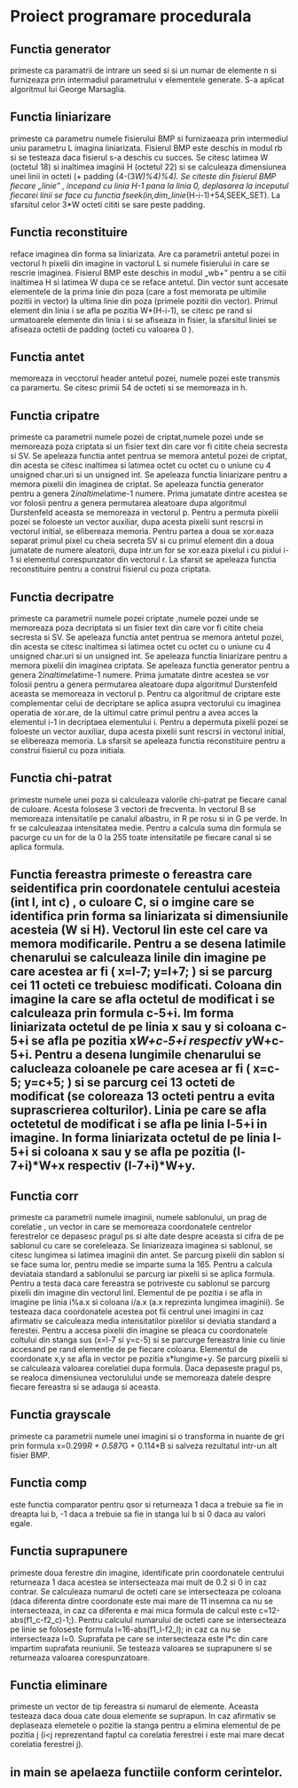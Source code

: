 # Proiect programare procedurala
## Functia generator 
primeste ca paramatrii de intrare un seed si si un numar de elemente n  si furnizeaza prin intermadiul parametrului v  elementele generate. S-a aplicat algoritmul lui George Marsaglia.
## Functia liniarizare 
primeste ca parametru numele fisierului BMP si furnizaeaza prin intermediul uniu parametru L imagina liniarizata. Fisierul BMP este deschis in modul rb si se testeaza daca fisierul s-a deschis cu succes. Se citesc latimea W (octetul 18) si inaltimea imaginii H (octetul 22) si se calculeaza dimensiunea unei linii in octeti (+ padding (4-(3*W)%4)%4). Se citeste din fisierul BMP fiecare „linie” , incepand cu linia H-1 pana la linia 0, deplasarea la inceputul fiecarei linii se face cu functia fseek(in,dim_linie*(H-i-1)+54,SEEK_SET).  La sfarsitul celor 3*W octeti cititi se sare peste padding.
## Functia reconstituire 
reface imaginea din forma sa liniarizata. Are ca parametrii antetul pozei in vectorul h pixelii din imagine in vactorul L si numele fisierului in care se rescrie imaginea. Fisierul BMP este deschis in modul „wb+” pentru a se citii inaltimea H si latimea W dupa ce se reface antetul. Din vector sunt accesate elementele de la prima linie din poza (care a fost memorata pe ultimile pozitii in vector) la ultima linie din poza (primele pozitii din vector). Primul element din linia i se afla pe pozitia W*(H-i-1), se citesc pe rand si urmatoarele elemente din linia i si se afiseaza in fisier, la sfarsitul liniei se afiseaza octetii de padding (octeti cu valoarea 0 ).
## Functia antet 
memoreaza in vecctorul header antetul pozei, numele pozei este transmis ca paramertu. Se citesc primii 54 de octeti si se memoreaza in h.
## Functia cripatre 
primeste ca parametrii numele pozei de criptat,numele pozei unde se memoreaza poza criptata si un fisier text din care vor fi citite cheia secresta si SV. Se apeleaza functia antet pentrua se memora antetul pozei de criptat, din acesta se citesc inaltimea si latimea octet cu octet cu o uniune cu 4 unsigned char.uri si un unsigned int. Se apeleaza functia liniarizare pentru a memora pixelii din imaginea de criptat. Se apeleaza functia generator  pentru a genera 2*inaltime*latime-1 numere. Prima jumatate dintre acestea se vor folosii pentru a genera permutarea aleatoare dupa algoritmul Durstenfeld aceasta se memoreaza in vectorul p. Pentru a permuta pixelii pozei se foloeste un vector auxiliar, dupa acesta pixelii sunt rescrsi in vectorul initial, se elibereaza memoria. Pentru partea a doua se xor.eaza separat primul pixel cu cheia secreta SV si cu primul element din a doua jumatate de numere aleatorii, dupa intr.un for se xor.eaza pixelul i cu pixlui i-1 si elementul corespunzator din vectorul r. La sfarsit se apeleaza functia reconstituire pentru a construi fisierul cu poza criptata.
## Functia decripatre 
primeste ca parametrii numele pozei criptate ,numele pozei unde se memoreaza poza decriptata si un fisier text din care vor fi citite cheia secresta si SV. Se apeleaza functia antet pentrua se memora antetul pozei, din acesta se citesc inaltimea si latimea octet cu octet cu o uniune cu 4 unsigned char.uri si un unsigned int. Se apeleaza functia liniarizare pentru a memora pixelii din imaginea criptata. Se apeleaza functia generator  pentru a genera 2*inaltime*latime-1 numere. Prima jumatate dintre acestea se vor folosii pentru a genera permutarea aleatoare dupa algoritmul Durstenfeld aceasta se memoreaza in vectorul p. Pentru ca algoritmul de criptare este complementar celui de decriptare se aplica asupra vectorului cu imaginea operatia de xor.are, de la ultimul catre primul pentru a avea acces la elementul i-1 in decriptaea elementului i. Pentru a depermuta pixelii pozei se foloeste un vector auxiliar, dupa acesta pixelii sunt rescrsi in vectorul initial, se elibereaza memoria. La sfarsit se apeleaza functia reconstituire pentru a construi fisierul cu poza initiala.
## Functia chi-patrat
primeste numele unei poza si calculeaza valorile chi-patrat pe fiecare canal de culoare. Acesta folosese 3 vectori de frecventa. In vectorul B se memoreaza intensitatile pe canalul albastru, in R pe rosu si in G pe verde. In fr se calculeazaa intensitatea medie. Pentru a calcula suma din formula se pacurge cu un for de la 0 la 255 toate intensitatile pe fiecare canal si se aplica formula.
## Functia fereastra primeste o fereastra care seidentifica prin coordonatele centului acesteia (int l, int c) , o culoare C, si o imgine care se identifica prin forma sa liniarizata si dimensiunile acesteia (W si H). Vectorul lin este cel care va memora modificarile. Pentru a se desena latimile chenarului se calculeaza linile din imagine pe care acestea ar fi ( x=l-7; y=l+7; ) si se parcurg cei 11 octeti ce trebuiesc modificati. Coloana din imagine la care se afla octetul de modificat i se calculeaza prin formula c-5+i. Im forma liniarizata octetul de pe linia x sau y si coloana c-5+i se afla pe pozitia x*W+c-5+i respectiv y*W+c-5+i. Pentru a desena lungimile chenarului se calucleaza coloanele pe care acesea ar fi ( x=c-5; y=c+5; ) si se parcurg cei 13 octeti de modificat (se coloreaza 13 octeti pentru a evita suprascrierea colturilor). Linia pe care se afla octetetul de modificat i se afla pe  linia l-5+i in imagine. In forma liniarizata octetul de pe linia l-5+i si coloana x sau y se afla pe pozitia (l-7+i)*W+x respectiv (l-7+i)*W+y.
## Functia corr 
primeste ca parametrii numele imaginii, numele sablonului, un prag de corelatie , un vector in care se memoreaza coordonatele centrelor ferestrelor ce depasesc pragul ps si alte date despre aceasta si cifra de pe sablonul cu care se coreleleaza. Se liniarizeaza imaginea si sablonul, se citesc lungimea si latimea imaginii din antet. Se parcurg pixelii din sablon si se face suma lor, pentru medie se imparte suma la 165. Pentru a calcula deviataia standard a sablonului se parcurg iar pixelii si se aplica formula. Pentru a testa daca care fereastra se potriveste cu sablonul se parcurg pixelii din imagine din vectorul linI. Elementul de pe pozitia i se afla in imagine pe linia i%a.x si coloana i/a.x  (a.x reprezinta lungimea imaginii). Se testeaza daca coordonatele acestea pot fii centrul unei imagini in caz afirmativ se calculeaza media intensitatilor pixelilor si deviatia standard a ferestei. Pentru a accesa pixelii din imagine se pleaca cu coordonatele coltului din stanga sus (x=l-7 si y=c-5) si se parcurge fereastra linie cu linie accesand pe rand elementle de pe fiecare coloana. Elementul de coordonate x,y se afla in vector pe pozitia x*lungime+y. Se parcurg pixelii si se calculeaza valoarea corelatiei dupa formula. Daca depaseste pragul ps, se realoca dimensiunea vectorulului unde se memoreaza datele despre fiecare fereastra si se adauga si aceasta.
## Functia grayscale 
primeste ca parametrii numele unei imagini si o transforma in nuante de gri prin formula x=0.299*R + 0.587*G + 0.114*B si salveza rezultatul intr-un alt fisier BMP.
## Functia comp 
este functia comparator pentru qsor si returneaza 1 daca a trebuie sa fie in dreapta lui b, -1 daca a trebuie sa fie in stanga lui b si 0 daca au valori egale.
## Functia suprapunere 
primeste doua ferestre din imagine, identificate prin coordonatele centrului returneaza 1 daca acestea se intersecteaza mai mult de 0.2 si 0 in caz contrar. Se calculeaza numarul de octeti care se intersecteaza pe coloana (daca diferenta dintre coordonate este mai mare de 11 insemna ca nu se intersecteaza, in caz ca diferenta e mai mica formula de calcul este c=12-abs(f1_c-f2_c)-1;). Pentru calculul numarului de octeti care se intersecteaza pe linie se foloseste formula l=16-abs(f1_l-f2_l); in caz ca nu se intersecteaza l=0. Suprafata pe care se intersecteaza este l*c din care impartim suprafata reuniunii. Se testeaza valoarea se suprapunere si se returneaza valoarea corespunzatoare.
## Functia eliminare 
primeste un vector de tip fereastra si numarul de elemente. Aceasta testeaza daca doua cate doua elemente se suprapun. In caz afirmativ se deplaseaza elemetele o pozitie la stanga pentru a elimina elementul de pe pozitia j (i<j reprezentand faptul ca corelatia ferestrei i este mai mare decat corelatia ferestrei j).
## in main se apelaeza functiile conform cerintelor.
